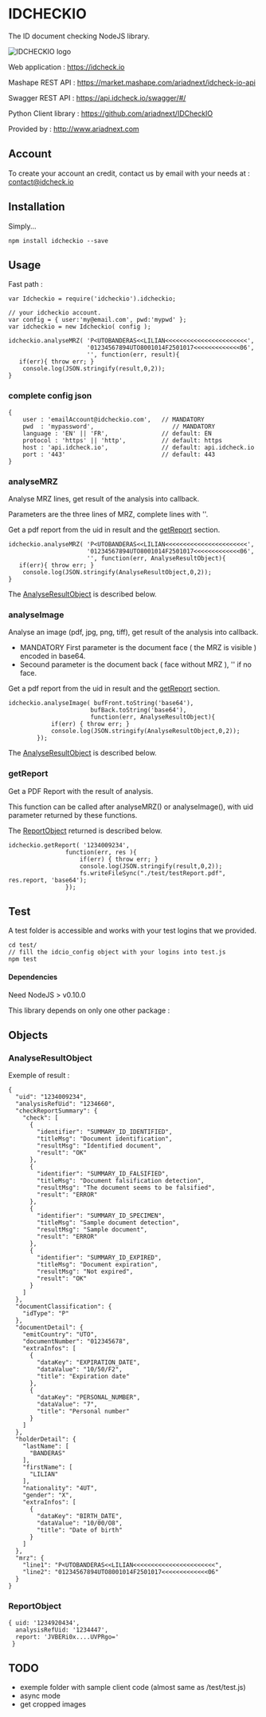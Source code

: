 # IDCHECKIO 
The ID document checking NodeJS library.

![IDCHECKIO logo](https://www.idcheck.io/content/uploads/sites/2/2015/12/tick_mark.png)

Web application : <https://idcheck.io>

Mashape REST API : <https://market.mashape.com/ariadnext/idcheck-io-api>

Swagger REST API : <https://api.idcheck.io/swagger/#/>

Python Client library : <https://github.com/ariadnext/IDCheckIO>

Provided by : <http://www.ariadnext.com>

## Account

To create your account an credit, contact us by email with your needs at : <contact@idcheck.io>



## Installation
Simply...

	npm install idcheckio --save

## Usage
Fast path :

	var Idcheckio = require('idcheckio').idcheckio;

	// your idcheckio account.
	var config = { user:'my@email.com', pwd:'mypwd' };
	var idcheckio = new Idcheckio( config );
	
    idcheckio.analyseMRZ( 'P<UTOBANDERAS<<LILIAN<<<<<<<<<<<<<<<<<<<<<<<', 
            			  '01234567894UTO8001014F2501017<<<<<<<<<<<<<06', 
            			  '', function(err, result){
       if(err){ throw err; }
    	console.log(JSON.stringify(result,0,2));
    }
	
### complete config json
	{
		user : 'emailAccount@idcheckio.com',   // MANDATORY
		pwd  : 'mypassword',				      // MANDATORY
		language : 'EN' || 'FR',               // default: EN
		protocol : 'https' || 'http',          // default: https
		host : 'api.idcheck.io',               // default: api.idcheck.io
		port : '443'                           // default: 443
	}
	
### analyseMRZ
Analyse MRZ lines, get result of the analysis into callback.

Parameters are the three lines of MRZ, complete lines with ''.

Get a pdf report from the uid in result and the [getReport](#getReport) section.

	idcheckio.analyseMRZ( 'P<UTOBANDERAS<<LILIAN<<<<<<<<<<<<<<<<<<<<<<<', 
            			  '01234567894UTO8001014F2501017<<<<<<<<<<<<<06', 
            			  '', function(err, AnalyseResultObject){
       if(err){ throw err; }
    	console.log(JSON.stringify(AnalyseResultObject,0,2));
    }
    
The [AnalyseResultObject](#AnalyseResultObject) is described below.


### analyseImage

Analyse an image (pdf, jpg, png, tiff), get result of the analysis into callback.

 - MANDATORY First parameter is the document face ( the MRZ is visible ) encoded in base64.
 - Secound parameter is the document back ( face without MRZ ), '' if no  face.

Get a pdf report from the uid in result and the [getReport](#getReport) section.

	idcheckio.analyseImage( bufFront.toString('base64'),
                           bufBack.toString('base64'),
                           function(err, AnalyseResultObject){
                if(err) { throw err; }
                console.log(JSON.stringify(AnalyseResultObject,0,2));
            });
    
The [AnalyseResultObject](#AnalyseResultObject) is described below.


### <a name="getReport"></a> getReport

Get a PDF Report with the result of analysis.

This function can be called after analyseMRZ() or analyseImage(), with uid parameter returned by these functions.

The [ReportObject](#ReportObject) returned is described below.

	idcheckio.getReport( '1234009234',
	                function(err, res ){
	                    if(err) { throw err; }
	                    console.log(JSON.stringify(result,0,2));
	                    fs.writeFileSync("./test/testReport.pdf", res.report, 'base64');
	                });


## Test
A test folder is accessible and works with your test logins that we provided. 

	cd test/
	// fill the idcio_config object with your logins into test.js
	npm test	

#### Dependencies

Need NodeJS > v0.10.0

This library depends on only one other package : 

## Objects

### <a name="AnalyseResultObject"></a> AnalyseResultObject

Exemple of result :

	{
	  "uid": "1234009234",
	  "analysisRefUid": "1234660",
	  "checkReportSummary": {
	    "check": [
	      {
	        "identifier": "SUMMARY_ID_IDENTIFIED",
	        "titleMsg": "Document identification",
	        "resultMsg": "Identified document",
	        "result": "OK"
	      },
	      {
	        "identifier": "SUMMARY_ID_FALSIFIED",
	        "titleMsg": "Document falsification detection",
	        "resultMsg": "The document seems to be falsified",
	        "result": "ERROR"
	      },
	      {
	        "identifier": "SUMMARY_ID_SPECIMEN",
	        "titleMsg": "Sample document detection",
	        "resultMsg": "Sample document",
	        "result": "ERROR"
	      },
	      {
	        "identifier": "SUMMARY_ID_EXPIRED",
	        "titleMsg": "Document expiration",
	        "resultMsg": "Not expired",
	        "result": "OK"
	      }
	    ]
	  },
	  "documentClassification": {
	    "idType": "P"
	  },
	  "documentDetail": {
	    "emitCountry": "UTO",
	    "documentNumber": "012345678",
	    "extraInfos": [
	      {
	        "dataKey": "EXPIRATION_DATE",
	        "dataValue": "10/50/F2",
	        "title": "Expiration date"
	      },
	      {
	        "dataKey": "PERSONAL_NUMBER",
	        "dataValue": "7",
	        "title": "Personal number"
	      }
	    ]
	  },
	  "holderDetail": {
	    "lastName": [
	      "BANDERAS"
	    ],
	    "firstName": [
	      "LILIAN"
	    ],
	    "nationality": "4UT",
	    "gender": "X",
	    "extraInfos": [
	      {
	        "dataKey": "BIRTH_DATE",
	        "dataValue": "10/00/O8",
	        "title": "Date of birth"
	      }
	    ]
	  },
	  "mrz": {
	    "line1": "P<UTOBANDERAS<<LILIAN<<<<<<<<<<<<<<<<<<<<<<<",
	    "line2": "01234567894UTO8001014F2501017<<<<<<<<<<<<<06"
	  }
	}
	
	
### <a name="ReportObject"></a> ReportObject

	{ uid: '1234920434',
	  analysisRefUid: '1234447',
	  report: 'JVBERi0x....UVPRgo='
	 }



## TODO

 - exemple folder with sample client code (almost same as /test/test.js)
 - async mode
 - get cropped images
